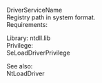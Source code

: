 DriverServiceName \
Registry path in system format. \
Requirements:

Library: ntdll.lib \
Privilege: \
SeLoadDriverPrivilege

See also: \
NtLoadDriver

